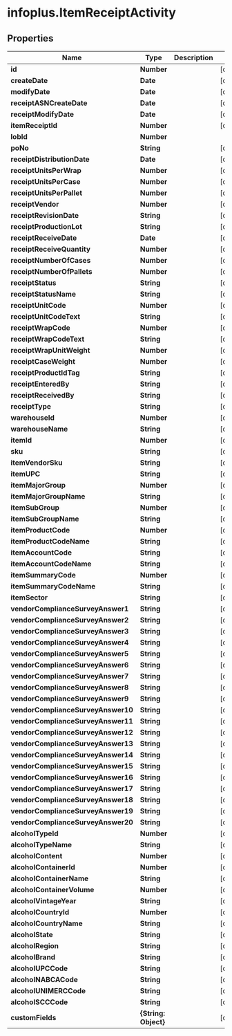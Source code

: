 # infoplus.ItemReceiptActivity

## Properties
Name | Type | Description | Notes
------------ | ------------- | ------------- | -------------
**id** | **Number** |  | [optional] 
**createDate** | **Date** |  | [optional] 
**modifyDate** | **Date** |  | [optional] 
**receiptASNCreateDate** | **Date** |  | [optional] 
**receiptModifyDate** | **Date** |  | [optional] 
**itemReceiptId** | **Number** |  | [optional] 
**lobId** | **Number** |  | 
**poNo** | **String** |  | [optional] 
**receiptDistributionDate** | **Date** |  | [optional] 
**receiptUnitsPerWrap** | **Number** |  | [optional] 
**receiptUnitsPerCase** | **Number** |  | [optional] 
**receiptUnitsPerPallet** | **Number** |  | [optional] 
**receiptVendor** | **Number** |  | [optional] 
**receiptRevisionDate** | **String** |  | [optional] 
**receiptProductionLot** | **String** |  | [optional] 
**receiptReceiveDate** | **Date** |  | [optional] 
**receiptReceiveQuantity** | **Number** |  | [optional] 
**receiptNumberOfCases** | **Number** |  | [optional] 
**receiptNumberOfPallets** | **Number** |  | [optional] 
**receiptStatus** | **String** |  | [optional] 
**receiptStatusName** | **String** |  | [optional] 
**receiptUnitCode** | **Number** |  | [optional] 
**receiptUnitCodeText** | **String** |  | [optional] 
**receiptWrapCode** | **Number** |  | [optional] 
**receiptWrapCodeText** | **String** |  | [optional] 
**receiptWrapUnitWeight** | **Number** |  | [optional] 
**receiptCaseWeight** | **Number** |  | [optional] 
**receiptProductIdTag** | **String** |  | [optional] 
**receiptEnteredBy** | **String** |  | [optional] 
**receiptReceivedBy** | **String** |  | [optional] 
**receiptType** | **String** |  | [optional] 
**warehouseId** | **Number** |  | [optional] 
**warehouseName** | **String** |  | [optional] 
**itemId** | **Number** |  | [optional] 
**sku** | **String** |  | [optional] 
**itemVendorSku** | **String** |  | [optional] 
**itemUPC** | **String** |  | [optional] 
**itemMajorGroup** | **Number** |  | [optional] 
**itemMajorGroupName** | **String** |  | [optional] 
**itemSubGroup** | **Number** |  | [optional] 
**itemSubGroupName** | **String** |  | [optional] 
**itemProductCode** | **Number** |  | [optional] 
**itemProductCodeName** | **String** |  | [optional] 
**itemAccountCode** | **String** |  | [optional] 
**itemAccountCodeName** | **String** |  | [optional] 
**itemSummaryCode** | **Number** |  | [optional] 
**itemSummaryCodeName** | **String** |  | [optional] 
**itemSector** | **String** |  | [optional] 
**vendorComplianceSurveyAnswer1** | **String** |  | [optional] 
**vendorComplianceSurveyAnswer2** | **String** |  | [optional] 
**vendorComplianceSurveyAnswer3** | **String** |  | [optional] 
**vendorComplianceSurveyAnswer4** | **String** |  | [optional] 
**vendorComplianceSurveyAnswer5** | **String** |  | [optional] 
**vendorComplianceSurveyAnswer6** | **String** |  | [optional] 
**vendorComplianceSurveyAnswer7** | **String** |  | [optional] 
**vendorComplianceSurveyAnswer8** | **String** |  | [optional] 
**vendorComplianceSurveyAnswer9** | **String** |  | [optional] 
**vendorComplianceSurveyAnswer10** | **String** |  | [optional] 
**vendorComplianceSurveyAnswer11** | **String** |  | [optional] 
**vendorComplianceSurveyAnswer12** | **String** |  | [optional] 
**vendorComplianceSurveyAnswer13** | **String** |  | [optional] 
**vendorComplianceSurveyAnswer14** | **String** |  | [optional] 
**vendorComplianceSurveyAnswer15** | **String** |  | [optional] 
**vendorComplianceSurveyAnswer16** | **String** |  | [optional] 
**vendorComplianceSurveyAnswer17** | **String** |  | [optional] 
**vendorComplianceSurveyAnswer18** | **String** |  | [optional] 
**vendorComplianceSurveyAnswer19** | **String** |  | [optional] 
**vendorComplianceSurveyAnswer20** | **String** |  | [optional] 
**alcoholTypeId** | **Number** |  | [optional] 
**alcoholTypeName** | **String** |  | [optional] 
**alcoholContent** | **Number** |  | [optional] 
**alcoholContainerId** | **Number** |  | [optional] 
**alcoholContainerName** | **String** |  | [optional] 
**alcoholContainerVolume** | **Number** |  | [optional] 
**alcoholVintageYear** | **String** |  | [optional] 
**alcoholCountryId** | **Number** |  | [optional] 
**alcoholCountryName** | **String** |  | [optional] 
**alcoholState** | **String** |  | [optional] 
**alcoholRegion** | **String** |  | [optional] 
**alcoholBrand** | **String** |  | [optional] 
**alcoholUPCCode** | **String** |  | [optional] 
**alcoholNABCACode** | **String** |  | [optional] 
**alcoholUNIMERCCode** | **String** |  | [optional] 
**alcoholSCCCode** | **String** |  | [optional] 
**customFields** | **{String: Object}** |  | [optional] 


